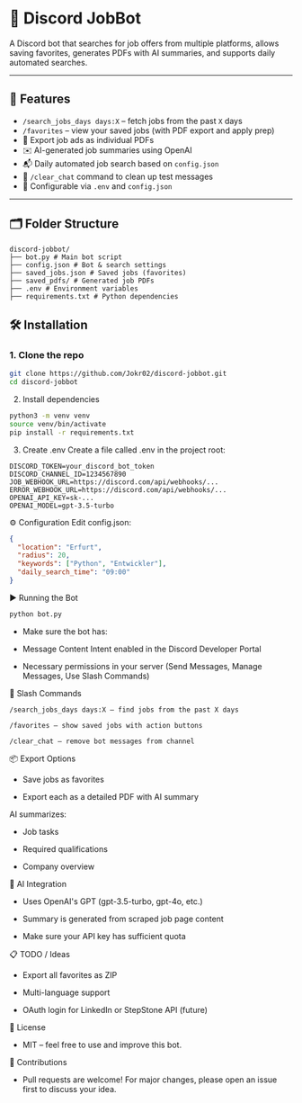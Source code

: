 # 🤖 Discord JobBot

A Discord bot that searches for job offers from multiple platforms, allows saving favorites, generates PDFs with AI summaries, and supports daily automated searches.

---

## 🚀 Features

- `/search_jobs_days days:X` – fetch jobs from the past `X` days
- `/favorites` – view your saved jobs (with PDF export and apply prep)
- 📄 Export job ads as individual PDFs
- ✉️ AI-generated job summaries using OpenAI
- 📬 Daily automated job search based on `config.json`
- 🧹 `/clear_chat` command to clean up test messages
- 🔐 Configurable via `.env` and `config.json`

---

## 🗂️ Folder Structure
```
discord-jobbot/
├── bot.py # Main bot script
├── config.json # Bot & search settings
├── saved_jobs.json # Saved jobs (favorites)
├── saved_pdfs/ # Generated job PDFs
├── .env # Environment variables
├── requirements.txt # Python dependencies
```
## 🛠️ Installation

### 1. Clone the repo

```bash
git clone https://github.com/Jokr02/discord-jobbot.git
cd discord-jobbot
```
2. Install dependencies
```bash
python3 -m venv venv
source venv/bin/activate
pip install -r requirements.txt
```
3. Create .env
Create a file called .env in the project root:

```env
DISCORD_TOKEN=your_discord_bot_token
DISCORD_CHANNEL_ID=1234567890
JOB_WEBHOOK_URL=https://discord.com/api/webhooks/...
ERROR_WEBHOOK_URL=https://discord.com/api/webhooks/...
OPENAI_API_KEY=sk-...
OPENAI_MODEL=gpt-3.5-turbo
```
⚙️ Configuration
Edit config.json:

```json
{
  "location": "Erfurt",
  "radius": 20,
  "keywords": ["Python", "Entwickler"],
  "daily_search_time": "09:00"
}
```
▶️ Running the Bot
```bash
python bot.py
```
-  Make sure the bot has:

-  Message Content Intent enabled in the Discord Developer Portal

-  Necessary permissions in your server (Send Messages, Manage Messages, Use Slash Commands)

📌 Slash Commands
```
/search_jobs_days days:X – find jobs from the past X days

/favorites – show saved jobs with action buttons

/clear_chat – remove bot messages from channel
```
📦 Export Options
-  Save jobs as favorites

-  Export each as a detailed PDF with AI summary

 AI summarizes:

-  Job tasks

-  Required qualifications

-  Company overview

🧠 AI Integration
-  Uses OpenAI's GPT (gpt-3.5-turbo, gpt-4o, etc.)

-  Summary is generated from scraped job page content

-  Make sure your API key has sufficient quota

📋 TODO / Ideas
-  Export all favorites as ZIP

-  Multi-language support

-  OAuth login for LinkedIn or StepStone API (future)

📄 License
-  MIT – feel free to use and improve this bot.

🤝 Contributions
-  Pull requests are welcome! For major changes, please open an issue first to discuss your idea.
